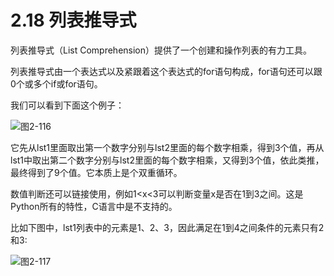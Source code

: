 # 2.18 列表推导式

列表推导式（List Comprehension）提供了一个创建和操作列表的有力工具。

列表推导式由一个表达式以及紧跟着这个表达式的for语句构成，for语句还可以跟0个或多个if或for语句。

我们可以看到下面这个例子：

![&#x56FE;2-116](blob:https://minghuiwu.gitbook.io/63b89d30-f0cf-4d7b-a77a-f2f356e61c5b)

它先从lst1里面取出第一个数字分别与lst2里面的每个数字相乘，得到3个值，再从lst1中取出第二个数字分别与lst2里面的每个数字相乘，又得到3个值，依此类推，最终得到了9个值。它本质上是个双重循环。

数值判断还可以链接使用，例如1&lt;x&lt;3可以判断变量x是否在1到3之间。这是Python所有的特性，C语言中是不支持的。

比如下图中，lst1列表中的元素是1、2、3，因此满足在1到4之间条件的元素只有2和3:

![&#x56FE;2-117](blob:https://minghuiwu.gitbook.io/4ec9323a-4f99-4cf2-9ff2-1d7353dad5c5)

